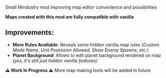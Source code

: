 Small Mindustry mod improving map editor convenience and possibilities

**Maps created with this mod are fully compatible with vanilla**

## Improvements:

* **More Rules Available**: Reveals some hidden vanilla map rules *(Custom Mode Name, Unit Posession Allowed, Show Enemy Spawns, etc.)*
* **Planet Background**: Allows to edit planet background rendered on map *(yes, it's still just hidden vanilla features)*

**⚠️ Work In Progress ⚠️**
More map making tools will be added in future
